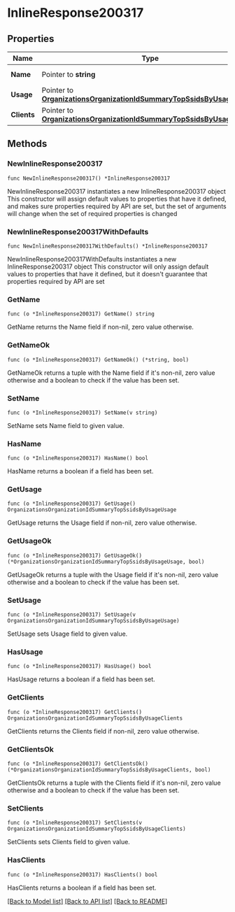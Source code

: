 # InlineResponse200317

## Properties

Name | Type | Description | Notes
------------ | ------------- | ------------- | -------------
**Name** | Pointer to **string** | Name of the SSID | [optional] 
**Usage** | Pointer to [**OrganizationsOrganizationIdSummaryTopSsidsByUsageUsage**](OrganizationsOrganizationIdSummaryTopSsidsByUsageUsage.md) |  | [optional] 
**Clients** | Pointer to [**OrganizationsOrganizationIdSummaryTopSsidsByUsageClients**](OrganizationsOrganizationIdSummaryTopSsidsByUsageClients.md) |  | [optional] 

## Methods

### NewInlineResponse200317

`func NewInlineResponse200317() *InlineResponse200317`

NewInlineResponse200317 instantiates a new InlineResponse200317 object
This constructor will assign default values to properties that have it defined,
and makes sure properties required by API are set, but the set of arguments
will change when the set of required properties is changed

### NewInlineResponse200317WithDefaults

`func NewInlineResponse200317WithDefaults() *InlineResponse200317`

NewInlineResponse200317WithDefaults instantiates a new InlineResponse200317 object
This constructor will only assign default values to properties that have it defined,
but it doesn't guarantee that properties required by API are set

### GetName

`func (o *InlineResponse200317) GetName() string`

GetName returns the Name field if non-nil, zero value otherwise.

### GetNameOk

`func (o *InlineResponse200317) GetNameOk() (*string, bool)`

GetNameOk returns a tuple with the Name field if it's non-nil, zero value otherwise
and a boolean to check if the value has been set.

### SetName

`func (o *InlineResponse200317) SetName(v string)`

SetName sets Name field to given value.

### HasName

`func (o *InlineResponse200317) HasName() bool`

HasName returns a boolean if a field has been set.

### GetUsage

`func (o *InlineResponse200317) GetUsage() OrganizationsOrganizationIdSummaryTopSsidsByUsageUsage`

GetUsage returns the Usage field if non-nil, zero value otherwise.

### GetUsageOk

`func (o *InlineResponse200317) GetUsageOk() (*OrganizationsOrganizationIdSummaryTopSsidsByUsageUsage, bool)`

GetUsageOk returns a tuple with the Usage field if it's non-nil, zero value otherwise
and a boolean to check if the value has been set.

### SetUsage

`func (o *InlineResponse200317) SetUsage(v OrganizationsOrganizationIdSummaryTopSsidsByUsageUsage)`

SetUsage sets Usage field to given value.

### HasUsage

`func (o *InlineResponse200317) HasUsage() bool`

HasUsage returns a boolean if a field has been set.

### GetClients

`func (o *InlineResponse200317) GetClients() OrganizationsOrganizationIdSummaryTopSsidsByUsageClients`

GetClients returns the Clients field if non-nil, zero value otherwise.

### GetClientsOk

`func (o *InlineResponse200317) GetClientsOk() (*OrganizationsOrganizationIdSummaryTopSsidsByUsageClients, bool)`

GetClientsOk returns a tuple with the Clients field if it's non-nil, zero value otherwise
and a boolean to check if the value has been set.

### SetClients

`func (o *InlineResponse200317) SetClients(v OrganizationsOrganizationIdSummaryTopSsidsByUsageClients)`

SetClients sets Clients field to given value.

### HasClients

`func (o *InlineResponse200317) HasClients() bool`

HasClients returns a boolean if a field has been set.


[[Back to Model list]](../README.md#documentation-for-models) [[Back to API list]](../README.md#documentation-for-api-endpoints) [[Back to README]](../README.md)


